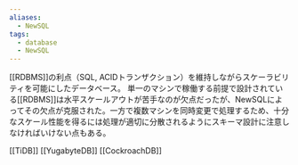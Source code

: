 ```yaml
---
aliases:
  - NewSQL
tags:
  - database
  - NewSQL
---
```

[[RDBMS]]の利点（SQL, ACIDトランザクション）を維持しながらスケーラビリティを可能にしたデータベース。
単一のマシンで稼働する前提で設計されている[[RDBMS]]は水平スケールアウトが苦手なのが欠点だったが、NewSQLによってその欠点が克服された。一方で複数マシンを同時変更で処理するため、十分なスケール性能を得るには処理が適切に分散されるようにスキーマ設計に注意しなければいけない点もある。

[[TiDB]]
[[YugabyteDB]]
[[CockroachDB]]